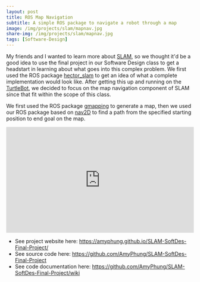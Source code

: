 ```yaml
---
layout: post
title: ROS Map Navigation
subtitle: A simple ROS package to navigate a robot through a map
image: /img/projects/slam/mapnav.jpg
share-img: /img/projects/slam/mapnav.jpg
tags: [Software-Design]
---
```


My friends and I wanted to learn more about [SLAM](https://en.wikipedia.org/wiki/Simultaneous_localization_and_mapping), so we thought it'd be a good idea to use the final project in our Software Design class to get a headstart in learning about what goes into this complex problem. We first used the ROS package [hector_slam](http://wiki.ros.org/hector_slam) to get an idea of what a complete implementation would look like. After getting this up and running on the [TurtleBot](https://www.turtlebot.com/), we decided to focus on the map navigation component of SLAM since that fit within the scope of this class.

We first used the ROS package [gmapping](http://wiki.ros.org/gmapping) to generate a map, then we used our ROS package based on [nav2D](http://wiki.ros.org/nav2d) to find a path from the specified starting position to end goal on the map.

<style>.embed-container { position: relative; padding-bottom: 56.25%; height: 0; overflow: hidden; max-width: 100%; } .embed-container iframe, .embed-container object, .embed-container embed { position: absolute; top: 0; left: 0; width: 100%; height: 100%; }</style><div class='embed-container'><iframe src='https://www.youtube.com/embed/Fnh2aS3DxgY' frameborder='0' allowfullscreen></iframe></div>

+ See project website here: <https://amyphung.github.io/SLAM-SoftDes-Final-Project/>
+ See source code here: <https://github.com/AmyPhung/SLAM-SoftDes-Final-Project>
+ See code documentation here: <https://github.com/AmyPhung/SLAM-SoftDes-Final-Project/wiki>
